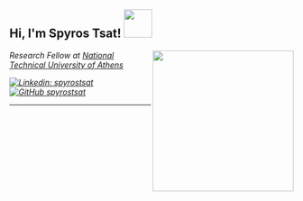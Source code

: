 <h2> Hi, I'm Spyros Tsat! <img src="https://media4.giphy.com/media/HL4zwTG6PV9hm/200.webp?cid=ecf05e47og1mo5xy4lq2u02eqc13ppo6kekbpn58bv9cwcql&rid=200.webp&ct=g" width="50"></h2>
<img align='right' src="https://media0.giphy.com/media/3o85xt08p2Y0hanhwQ/giphy.gif?cid=ecf05e472ivurpdjc5end5yumd9chqwfdgfy0a7uffkh7zog&rid=giphy.gif&ct=g" width="250">
<p><em>Research Fellow at <a href="http://www.uwmh.eu">National Technical University of Athens</a></p>

[![Linkedin: spyrostsat](https://img.shields.io/badge/-spyrostsat-blue?style=flat-square&logo=Linkedin&logoColor=white&link=https://www.linkedin.com/in/spyrostsat/)](https://www.linkedin.com/in/spyrostsat/)
[![GitHub spyrostsat](https://img.shields.io/github/followers/spyrostsat?label=follow&style=social)](https://github.com/spyrostsat)

---
<!---
spyrostsat/spyrostsat is a ✨ special ✨ repository because its `README.md` (this file) appears on your GitHub profile.
You can click the Preview link to take a look at your changes.
--->
